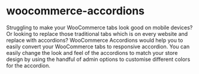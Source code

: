 # woocommerce-accordions
Struggling to make your WooCommerce tabs look good on mobile devices? Or looking to replace those traditional tabs which is on every website and replace with accordions?  WooCommerce Accordions would help you to easily convert your WooCommerce tabs to responsive accordion. You can easily change the look and feel of the accordions to match your store design by using the handful of admin options to customise different colors for the accordion.
